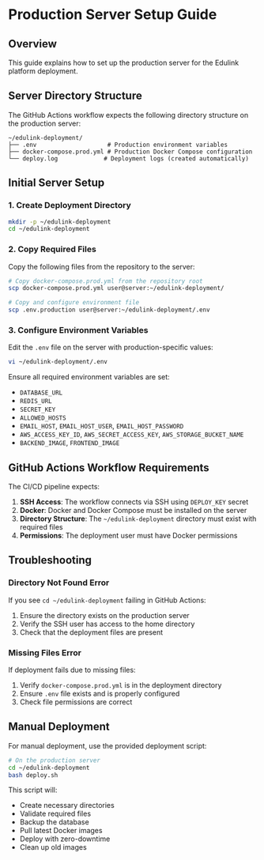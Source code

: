 # Production Server Setup Guide

## Overview

This guide explains how to set up the production server for the Edulink platform deployment.

## Server Directory Structure

The GitHub Actions workflow expects the following directory structure on the production server:

```
~/edulink-deployment/
├── .env                    # Production environment variables
├── docker-compose.prod.yml # Production Docker Compose configuration
└── deploy.log             # Deployment logs (created automatically)
```

## Initial Server Setup

### 1. Create Deployment Directory

```bash
mkdir -p ~/edulink-deployment
cd ~/edulink-deployment
```

### 2. Copy Required Files

Copy the following files from the repository to the server:

```bash
# Copy docker-compose.prod.yml from the repository root
scp docker-compose.prod.yml user@server:~/edulink-deployment/

# Copy and configure environment file
scp .env.production user@server:~/edulink-deployment/.env
```

### 3. Configure Environment Variables

Edit the `.env` file on the server with production-specific values:

```bash
vi ~/edulink-deployment/.env
```

Ensure all required environment variables are set:
- `DATABASE_URL`
- `REDIS_URL`
- `SECRET_KEY`
- `ALLOWED_HOSTS`
- `EMAIL_HOST`, `EMAIL_HOST_USER`, `EMAIL_HOST_PASSWORD`
- `AWS_ACCESS_KEY_ID`, `AWS_SECRET_ACCESS_KEY`, `AWS_STORAGE_BUCKET_NAME`
- `BACKEND_IMAGE`, `FRONTEND_IMAGE`

## GitHub Actions Workflow Requirements

The CI/CD pipeline expects:

1. **SSH Access**: The workflow connects via SSH using `DEPLOY_KEY` secret
2. **Docker**: Docker and Docker Compose must be installed on the server
3. **Directory Structure**: The `~/edulink-deployment` directory must exist with required files
4. **Permissions**: The deployment user must have Docker permissions

## Troubleshooting

### Directory Not Found Error

If you see `cd ~/edulink-deployment` failing in GitHub Actions:

1. Ensure the directory exists on the production server
2. Verify the SSH user has access to the home directory
3. Check that the deployment files are present

### Missing Files Error

If deployment fails due to missing files:

1. Verify `docker-compose.prod.yml` is in the deployment directory
2. Ensure `.env` file exists and is properly configured
3. Check file permissions are correct

## Manual Deployment

For manual deployment, use the provided deployment script:

```bash
# On the production server
cd ~/edulink-deployment
bash deploy.sh
```

This script will:
- Create necessary directories
- Validate required files
- Backup the database
- Pull latest Docker images
- Deploy with zero-downtime
- Clean up old images